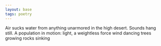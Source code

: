 ```yaml
---
layout: base
tags: poetry
---
```


Air sucks water from anything unarmored in the high desert.
Sounds hang still.
A population in motion:
light, a weightless force
wind dancing
trees growing
rocks sinking